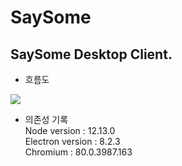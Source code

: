 # SaySome

## SaySome Desktop Client.   

* 흐름도

<img src="https://user-images.githubusercontent.com/52199223/82762655-348beb00-9e3d-11ea-8694-f72eacdfffb2.PNG"><img>   






* 의존성 기록   
Node version : 12.13.0   
Electron version : 8.2.3   
Chromium : 80.0.3987.163   
